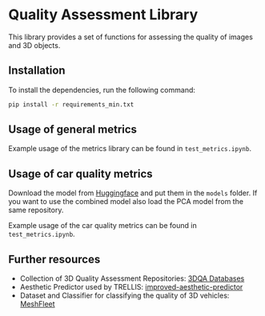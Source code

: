 # Quality Assessment Library

This library provides a set of functions for assessing the quality of images and 3D objects.

## Installation

To install the dependencies, run the following command:

```bash
pip install -r requirements_min.txt
```

## Usage of general metrics

Example usage of the metrics library can be found in `test_metrics.ipynb`.

## Usage of car quality metrics

Download the model from [Huggingface](https://huggingface.co/DamianBoborzi/car_quality_estimator) and put them in the `models` folder. If you want to use the combined model also load the PCA model from the same repository.

Example usage of the car quality metrics can be found in `test_metrics.ipynb`.

## Further resources

- Collection of 3D Quality Assessment Repositories: [3DQA Databases](https://github.com/zzc-1998/Point-cloud-quality-assessment)
- Aesthetic Predictor used by TRELLIS: [improved-aesthetic-predictor](https://github.com/christophschuhmann/improved-aesthetic-predictor)
- Dataset and Classifier for classifying the quality of 3D vehicles: [MeshFleet](https://github.com/FeMa42/MeshFleet)
